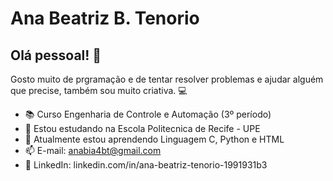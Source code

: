 
# Ana Beatriz B. Tenorio

## Olá pessoal! 👋
Gosto muito de prgramação e de tentar resolver problemas e 
ajudar alguém que precise, também sou muito criativa.
💻
- 📚 Curso Engenharia de Controle e Automação (3º período)
- 🔭 Estou estudando na Escola Politecnica de Recife - UPE
- 🌱 Atualmente estou aprendendo Linguagem C, Python e HTML
- 📫 E-mail: anabia4bt@gmail.com
- 📱  LinkedIn: linkedin.com/in/ana-beatriz-tenorio-1991931b3 
